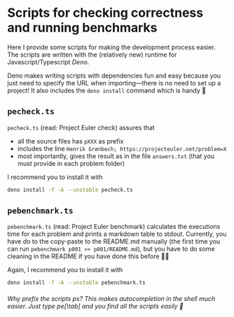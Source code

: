 #  Scripts for checking correctness and running benchmarks

Here I provide some scripts for making the development process easier. The scripts are written with the (relatively new) runtime for Javascript/Typescript *Deno*. 

Deno makes writing scripts with dependencies fun and easy because you just need to specify the URL when importing—there is no need to set up a project! It also includes the `deno install` command which is handy 🤘

## `pecheck.ts`

`pecheck.ts` (read: Project Euler check) assures that
- all the source files has `pXXX` as prefix
- includes the line `Henrik Grønbech; https://projecteuler.net/problem=X`
- most importantly, gives the result as in the file `answers.txt` (that you must provide in each problem folder)

I recommend you to install it with
```bash
deno install -f -A --unstable pecheck.ts
```

## `pebenchmark.ts`

`pebenchmark.ts` (read: Project Euler benchmark) calculates the executions time for each problem and prints a markdown table to stdout. Currently, you have do to the copy-paste to the README.md manually (the first time you can run `pebenchmark p001 >> p001/README.md`), but you have to do some cleaning in the README if you have done this before 🧹😕


Again, I recommend you to install it with
```bash
deno install -f -A --unstable pebenchmark.ts
```

###### Why prefix the scripts ps? This makes autocompletion in the shell much easier. Just type pe[\tab] and you find all the scripts easily 🎉
